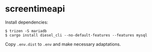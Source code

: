 screentimeapi
=============

Install dependencies:

```
$ trizen -S mariadb
$ cargo install diesel_cli --no-default-features --features mysql
```

Copy `.env.dist` to `.env` and make necessary adaptations.

